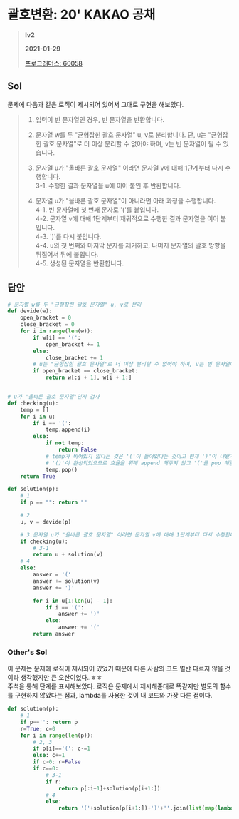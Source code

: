 # 괄호변환: 20' KAKAO 공채
> **lv2**
>
> **2021-01-29**
>
> [프로그래머스: 60058](https://programmers.co.kr/learn/courses/30/lessons/60058)


## Sol

문제에 다음과 같은 로직이 제시되어 있어서 그대로 구현을 해보았다.


> 1. 입력이 빈 문자열인 경우, 빈 문자열을 반환합니다. 
> 2. 문자열 w를 두 "균형잡힌 괄호 문자열" u, v로 분리합니다. 단, u는 "균형잡힌 괄호 문자열"로 더 이상 분리할 수 없어야 하며, v는 빈 문자열이 될 수 있습니다. 
> 3. 문자열 u가 "올바른 괄호 문자열" 이라면 문자열 v에 대해 1단계부터 다시 수행합니다.   
>    3-1. 수행한 결과 문자열을 u에 이어 붙인 후 반환합니다.
> 
> 4. 문자열 u가 "올바른 괄호 문자열"이 아니라면 아래 과정을 수행합니다.   
> 4-1. 빈 문자열에 첫 번째 문자로 '('를 붙입니다.   
>   4-2. 문자열 v에 대해 1단계부터 재귀적으로 수행한 결과 문자열을 이어 붙입니다.   
>   4-3. ')'를 다시 붙입니다.   
>   4-4. u의 첫 번째와 마지막 문자를 제거하고, 나머지 문자열의 괄호 방향을 뒤집어서 뒤에 붙입니다.   
>   4-5. 생성된 문자열을 반환합니다.  


## 답안
```python
# 문자열 w를 두 "균형잡힌 괄호 문자열" u, v로 분리
def devide(w):
    open_bracket = 0
    close_bracket = 0
    for i in range(len(w)):
        if w[i] == '(':
            open_bracket += 1
        else:
            close_bracket += 1
        # u는 "균형잡힌 괄호 문자열"로 더 이상 분리할 수 없어야 하며, v는 빈 문자열이 될 수 있습니다.
        if open_bracket == close_bracket:
            return w[:i + 1], w[i + 1:]


# u가 "올바른 괄호 문자열"인지 검사
def checking(u):
    temp = []
    for i in u:
        if i == '(':
            temp.append(i)
        else:
            if not temp:
                return False
            # temp가 비어있지 않다는 것은 '('이 들어있다는 것이고 현재 ')'이 나왔기에 else문에 들어온 것이므로
            # '()'이 완성되었으므로 효율을 위해 append 해주지 않고 '('를 pop 해줌
            temp.pop()
    return True

def solution(p):
    # 1
    if p == "": return ""

    # 2
    u, v = devide(p)

    # 3.문자열 u가 "올바른 괄호 문자열" 이라면 문자열 v에 대해 1단계부터 다시 수행합니다.
    if checking(u):
        # 3-1
        return u + solution(v)
    # 4
    else:
        answer = '('
        answer += solution(v)
        answer += ')'

        for i in u[1:len(u) - 1]:
            if i == '(':
                answer += ')'
            else:
                answer += '('
        return answer
```


### Other's Sol


이 문제는 문제에 로직이 제시되어 있었기 때문에 다른 사람의 코드 별반 다르지 않을 것이라 생각했지만 큰 오산이었다..ㅎㅎ  
주석을 통해 단계를 표시해보았다. 로직은 문제에서 제시해준대로 똑같지만 별도의 함수를 구현하지 않았다는 점과, lambda를 사용한 것이 내 코드와 가장 다른 점이다.


```python
def solution(p):
    # 1
    if p=='': return p
    r=True; c=0
    for i in range(len(p)):
        # 2, 3
        if p[i]=='(': c-=1
        else: c+=1
        if c>0: r=False
        if c==0:
            # 3-1
            if r:
                return p[:i+1]+solution(p[i+1:])
            # 4
            else:
                return '('+solution(p[i+1:])+')'+''.join(list(map(lambda x:'(' if x==')' else ')',p[1:i]) ))
```